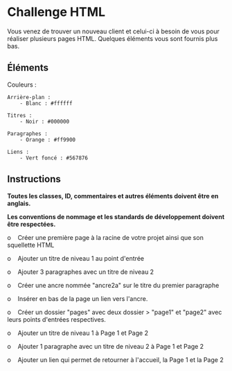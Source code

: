 # Challenge HTML

Vous venez de trouver un nouveau client et celui-ci à besoin de vous pour réaliser plusieurs pages HTML. Quelques éléments vous sont fournis plus bas.

## Éléments

Couleurs :
```
Arrière-plan :
	- Blanc : #ffffff
	
Titres :
	- Noir : #000000

Paragraphes :
	- Orange : #ff9900

Liens :
	- Vert foncé : #567876
```


## Instructions

**Toutes les classes, ID, commentaires et autres éléments doivent être en anglais.**

**Les conventions de nommage et les standards de développement doivent être respectées.**


o    Créer une première page à la racine de votre projet ainsi que son squellette HTML

o    Ajouter un titre de niveau 1 au point d'entrée

o    Ajouter 3 paragraphes avec un titre de niveau 2

o    Créer une ancre nommée "ancre2a" sur le titre du premier paragraphe

o    Insérer en bas de la page un lien vers l'ancre.

o    Créer un dossier "pages" avec deux dossier > "page1" et "page2" avec leurs points d'entrées respectives.

o    Ajouter un titre de niveau 1 à Page 1 et Page 2

o    Ajouter 1 paragraphe avec un titre de niveau 2 à Page 1 et Page 2

o    Ajouter un lien qui permet de retourner à l'accueil, la Page 1 et la Page 2